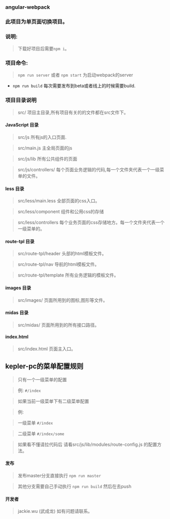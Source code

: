 ### angular-webpack

### 此项目为单页面切换项目。


### 说明:

> 下载好项目后需要`npm i`。

### 项目命令:

> `npm run server` 或者 `npm start` 为启动webpack的server

* `npm run build` 每次需要发布到beta或者线上的时候需要build.


### 项目目录说明

> src/ 项目主目录,所有项目有关的的文件都在src文件下。

#### JavaScript 目录

> src/js 所有js的入口页面.

> src/main.js 主全局页面的js

> src/js/lib 所有公共组件的页面

> src/js/controllers/ 每个页面业务逻辑的代码,每一个文件夹代表一个一级菜单的文件。


#### less 目录

> src/less/main.less 全部页面的css入口。

> src/less/component 组件和公用css的存储

> src/less/controllers 每个业务页面的css存储地方。每一个文件夹代表一个一级菜单的。

#### route-tpl 目录

> src/route-tpl/header 头部的html模板文件。

> src/route-tpl/nav 导航的html模板文件。

> src/route-tpl/template 所有业务逻辑的模板文件。

#### images 目录

> src/images/ 页面所用到的图标,图形等文件。

#### midas 目录

> src/midas/ 页面所用到的所有接口路径。

#### index.html

> src/index.html 页面主入口。

## kepler-pc的菜单配置规则

> 只有一个一级菜单的配置

> 例: `#/index`

> 如果当前一级菜单下有二级菜单配置

> 例:

>   一级菜单 `#/index`

>   二级菜单 `#/index/some`

> 如果看不懂请拉代码后 请看src/js/lib/modules/route-config.js 的配置方法。

#### 发布

> 发布master分支直接执行 `npm run master` 

> 其他分支需要自己手动执行 `npm run build` 然后在去push


#### 开发者

> jackie.wu (武成龙) 如有问题请联系。
